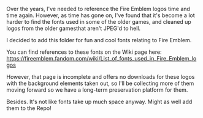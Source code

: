 Over the years, I've needed to reference the Fire Emblem logos time and time again. However, as time has gone on, I've found that it's become a lot harder to find the fonts used in some of the older games, and cleaned up logos from the older gamesthat aren't JPEG'd to hell.

I decided to add this folder for fun and cool fonts relating to Fire Emblem.

You can find references to these fonts on the Wiki page here: https://fireemblem.fandom.com/wiki/List_of_fonts_used_in_Fire_Emblem_logos

However, that page is incomplete and offers no downloads for these logos with the background elements taken out, so I'll be collecting more of them moving forward so we have a long-term preservation platform for them.

Besides. It's not like fonts take up much space anyway. Might as well add them to the Repo!